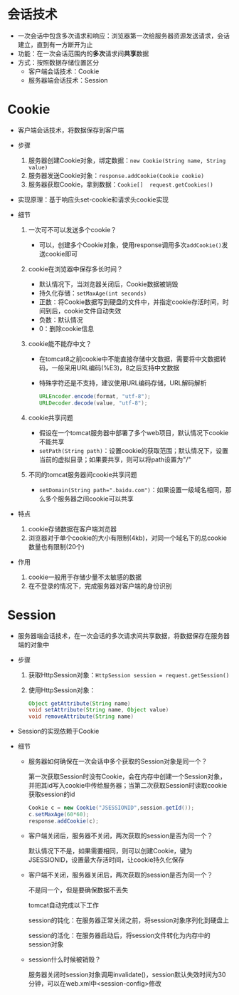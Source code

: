 # 会话技术

- 一次会话中包含多次请求和响应：浏览器第一次给服务器资源发送请求，会话建立，直到有一方断开为止
- 功能：在一次会话范围内的**多次**请求间**共享**数据
- 方式：按照数据存储位置区分
  - 客户端会话技术：Cookie
  - 服务器端会话技术：Session

# Cookie

- 客户端会话技术，将数据保存到客户端

- 步骤

  1. 服务器创建Cookie对象，绑定数据：`new Cookie(String name, String value) `
  2. 服务器发送Cookie对象：`response.addCookie(Cookie cookie) `
  3. 服务器获取Cookie，拿到数据：`Cookie[]  request.getCookies()`

- 实现原理：基于响应头set-cookie和请求头cookie实现

- 细节

  1. 一次可不可以发送多个cookie？
     - 可以，创建多个Cookie对象，使用response调用多次`addCookie()`发送cookie即可

  2. cookie在浏览器中保存多长时间？

     - 默认情况下，当浏览器关闭后，Cookie数据被销毁
     -  持久化存储：`setMaxAge(int seconds)`
       - 正数：将Cookie数据写到硬盘的文件中，并指定cookie存活时间，时间到后，cookie文件自动失效
       - 负数：默认情况
       -  0：删除cookie信息

  2. cookie能不能存中文？

     - 在tomcat8之前cookie中不能直接存储中文数据，需要将中文数据转码，一般采用URL编码(%E3)，8之后支持中文数据

     - 特殊字符还是不支持，建议使用URL编码存储，URL解码解析

       ```java
       URLEncoder.encode(format, "utf-8");
       URLDecoder.decode(value, "utf-8");
       ```

  3. cookie共享问题

     - 假设在一个tomcat服务器中部署了多个web项目，默认情况下cookie不能共享
     - `setPath(String path)`：设置cookie的获取范围；默认情况下，设置当前的虚拟目录；如果要共享，则可以将path设置为"/"

  4. 不同的tomcat服务器间cookie共享问题

     - `setDomain(String path=".baidu.com")`：如果设置一级域名相同，那么多个服务器之间cookie可以共享

- 特点

  1. cookie存储数据在客户端浏览器
  2. 浏览器对于单个cookie的大小有限制(4kb)，对同一个域名下的总cookie数量也有限制(20个)

- 作用

  1. cookie一般用于存储少量不太敏感的数据
  2. 在不登录的情况下，完成服务器对客户端的身份识别

# Session

- 服务器端会话技术，在一次会话的多次请求间共享数据，将数据保存在服务器端的对象中

- 步骤

  1. 获取HttpSession对象：`HttpSession session = request.getSession()`

  2. 使用HttpSession对象：

     ```java
     Object getAttribute(String name)  
     void setAttribute(String name, Object value)
     void removeAttribute(String name)
     ```

- Session的实现依赖于Cookie

- 细节

  - 服务器如何确保在一次会话中多个获取的Session对象是同一个？

    第一次获取Session时没有Cookie，会在内存中创建一个Session对象，并把其id写入cookie中传给服务器；当第二次获取Session时读取cookie获取session的id

    ```java
    Cookie c = new Cookie("JSESSIONID",session.getId());
    c.setMaxAge(60*60);
    response.addCookie(c);
    ```

  - 客户端关闭后，服务器不关闭，两次获取的session是否为同一个？

    默认情况下不是，如果需要相同，则可以创建Cookie，键为JSESSIONID，设置最大存活时间，让cookie持久化保存

  - 客户端不关闭，服务器关闭后，两次获取的session是否为同一个？

    不是同一个，但是要确保数据不丢失

    tomcat自动完成以下工作

    session的钝化：在服务器正常关闭之前，将session对象序列化到硬盘上
  
    session的活化：在服务器启动后，将session文件转化为内存中的session对象
  
  - session什么时候被销毁？
  
    服务器关闭时session对象调用invalidate()，session默认失效时间为30分钟，可以在web.xml中\<session-config>修改